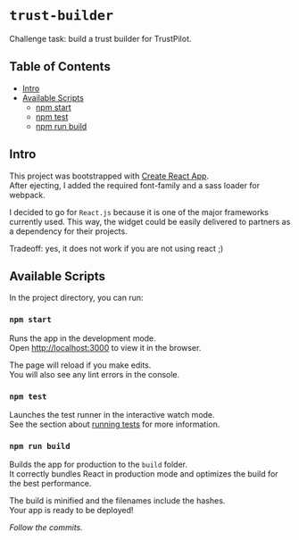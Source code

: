 # `trust-builder`
Challenge task: build a trust builder for TrustPilot.

## Table of Contents
- [Intro](#intro)
- [Available Scripts](#available-scripts)
  - [npm start](#npm-start)
  - [npm test](#npm-test)
  - [npm run build](#npm-run-build)

## Intro

This project was bootstrapped with [Create React App](https://github.com/facebookincubator/create-react-app).  
After ejecting, I added the required font-family and a sass loader for webpack.

I decided to go for `React.js` because it is one of the major frameworks currently used.
This way, the widget could be easily delivered to partners as a dependency for their projects.

Tradeoff: yes, it does not work if you are not using react ;)

## Available Scripts

In the project directory, you can run:

### `npm start`

Runs the app in the development mode.<br>
Open [http://localhost:3000](http://localhost:3000) to view it in the browser.

The page will reload if you make edits.<br>
You will also see any lint errors in the console.

### `npm test`

Launches the test runner in the interactive watch mode.<br>
See the section about [running tests](#running-tests) for more information.

### `npm run build`

Builds the app for production to the `build` folder.<br>
It correctly bundles React in production mode and optimizes the build for the best performance.

The build is minified and the filenames include the hashes.<br>
Your app is ready to be deployed!




*Follow the commits.*
